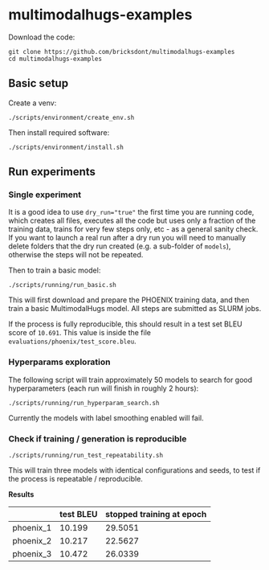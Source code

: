 # multimodalhugs-examples

Download the code:

    git clone https://github.com/bricksdont/multimodalhugs-examples
    cd multimodalhugs-examples

## Basic setup

Create a venv:

    ./scripts/environment/create_env.sh

Then install required software:

    ./scripts/environment/install.sh

## Run experiments

### Single experiment

It is a good idea to use `dry_run="true"` the first time you are running code, which creates all files, executes all
the code but uses only a fraction of the training data, trains for very few steps only, etc - as a
general sanity check. If you want to launch a real run after a dry run you will need to manually
delete folders that the dry run created (e.g. a sub-folder of `models`), otherwise the steps
will not be repeated.

Then to train a basic model:

    ./scripts/running/run_basic.sh

This will first download and prepare the PHOENIX training data,
and then train a basic MultimodalHugs model. All steps are submitted
as SLURM jobs.

If the process is fully reproducible, this should result in a test set BLEU score of `10.691`. This
value is inside the file `evaluations/phoenix/test_score.bleu`.

### Hyperparams exploration

The following script will train approximately 50 models to search for good hyperparameters
(each run will finish in roughly 2 hours):

    ./scripts/running/run_hyperparam_search.sh

Currently the models with label smoothing enabled will fail.

### Check if training / generation is reproducible

    ./scripts/running/run_test_repeatability.sh

This will train three models with identical configurations and seeds, to test if the process is repeatable / reproducible.

**Results**

|           | test BLEU | stopped training at epoch |
|-----------|-----------|---------------------------|
| phoenix_1 | 10.199    | 29.5051                   |
| phoenix_2 | 10.217    | 22.5627                   |
| phoenix_3 | 10.472    | 26.0339                   |

